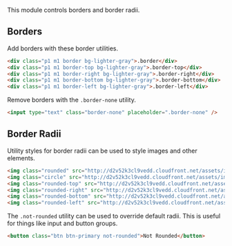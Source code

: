 
This module controls borders and border radii.

## Borders

Add borders with these border utilities.

```html
<div class="p1 m1 border bg-lighter-gray">.border</div>
<div class="p1 m1 border-top bg-lighter-gray">.border-top</div>
<div class="p1 m1 border-right bg-lighter-gray">.border-right</div>
<div class="p1 m1 border-bottom bg-lighter-gray">.border-bottom</div>
<div class="p1 m1 border-left bg-lighter-gray">.border-left</div>
```

Remove borders with the `.border-none` utility.

```html
<input type="text" class="border-none" placeholder=".border-none" />
```

## Border Radii

Utility styles for border radii can be used to style images and other elements.

```html
<img class="rounded" src="http://d2v52k3cl9vedd.cloudfront.net/assets/images/placeholder-square.svg" width="64" height="64" />
<img class="circle" src="http://d2v52k3cl9vedd.cloudfront.net/assets/images/placeholder-square.svg" width="64" height="64" />
<img class="rounded-top" src="http://d2v52k3cl9vedd.cloudfront.net/assets/images/placeholder-square.svg" width="64" height="64" />
<img class="rounded-right" src="http://d2v52k3cl9vedd.cloudfront.net/assets/images/placeholder-square.svg" width="64" height="64" />
<img class="rounded-bottom" src="http://d2v52k3cl9vedd.cloudfront.net/assets/images/placeholder-square.svg" width="64" height="64" />
<img class="rounded-left" src="http://d2v52k3cl9vedd.cloudfront.net/assets/images/placeholder-square.svg" width="64" height="64" />
```

The `.not-rounded` utility can be used to override default radii.
This is useful for things like input and button groups.

```html
<button class="btn btn-primary not-rounded">Not Rounded</button>
```

